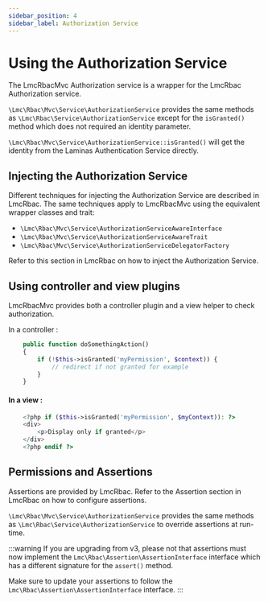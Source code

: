 ```yaml
---
sidebar_position: 4
sidebar_label: Authorization Service
---
```

# Using the Authorization Service

The LmcRbacMvc Authorization service is a wrapper for the LmcRbac Authorization service.

`\Lmc\Rbac\Mvc\Service\AuthorizationService` provides the same methods as `\Lmc\Rbac\Service\AuthorizationService`
except for the `isGranted()` method which does not required an identity parameter. 

`\Lmc\Rbac\Mvc\Service\AuthorizationService::isGranted()` will get the identity from the
Laminas Authentication Service directly.

## Injecting the Authorization Service

Different techniques for injecting the Authorization Service are described in LmcRbac. The same techniques apply
to LmcRbacMvc using the equivalent wrapper classes and trait:

- `\Lmc\Rbac\Mvc\Service\AuthorizationServiceAwareInterface`
- `\Lmc\Rbac\Mvc\Service\AuthorizationServiceAwareTrait`
- `\Lmc\Rbac\Mvc\Service\AuthorizationServiceDelegatorFactory`

Refer to this section in LmcRbac on how to inject the Authorization Service.

## Using controller and view plugins

LmcRbacMvc provides both a controller plugin and a view helper to check authorization.

In a controller :

```php
    public function doSomethingAction()
    {
        if (!$this->isGranted('myPermission', $context)) {
            // redirect if not granted for example
        }
    }
```

#### In a view :

```php
    <?php if ($this->isGranted('myPermission', $myContext)): ?>
    <div>
        <p>Display only if granted</p>
    </div>
    <?php endif ?>
```

## Permissions and Assertions

Assertions are provided by LmcRbac.  Refer to the Assertion section in LmcRbac on how to configure assertions.

`\Lmc\Rbac\Mvc\Service\AuthorizationService` provides the same methods as `\Lmc\Rbac\Service\AuthorizationService` to
override assertions at run-time.

:::warning
If you are upgrading from v3, please not that assertions must now implement the 
`Lmc\Rbac\Assertion\AssertionInterface` interface which has a different signature for the `assert()` method.

Make sure to update your assertions to follow the `Lmc\Rbac\Assertion\AssertionInterface` interface.
:::


